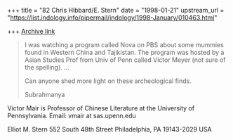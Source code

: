 +++
title = "82 Chris Hibbard/E. Stern"
date = "1998-01-21"
upstream_url = "https://list.indology.info/pipermail/indology/1998-January/010463.html"

+++
[Archive link](https://list.indology.info/pipermail/indology/1998-January/010463.html)

>I was watching a program called Nova on PBS about some mummies
>found in  Western China and Tajikistan. The program was hosted by
>a Asian Studies Prof from Univ of Penn called Victor Meyer
>(not sure of the spelling). ...
>
>Can anyone shed more light on these archeological finds.
>
>Subrahmanya

Victor Mair is Professor of Chinese Literature at the University of
Pennsylvania. Email: vmair at sas.upenn.edu

Elliot M. Stern
552 South 48th Street
Philadelphia, PA 19143-2029
USA



